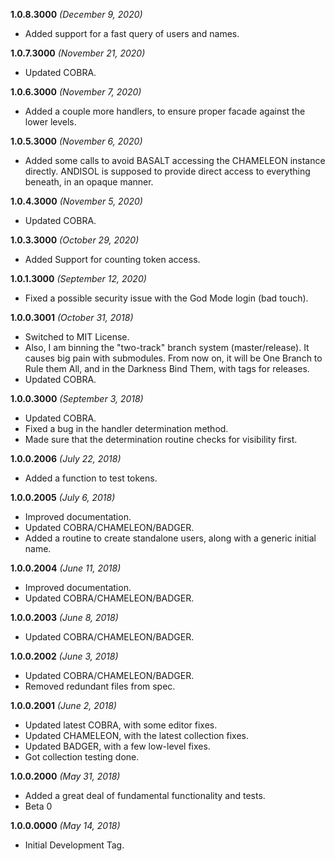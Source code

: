 **1.0.8.3000** *(December 9, 2020)*

- Added support for a fast query of users and names.

**1.0.7.3000** *(November 21, 2020)*

- Updated COBRA.

**1.0.6.3000** *(November 7, 2020)*

- Added a couple more handlers, to ensure proper facade against the lower levels.

**1.0.5.3000** *(November 6, 2020)*

- Added some calls to avoid BASALT accessing the CHAMELEON instance directly. ANDISOL is supposed to provide direct access to everything beneath, in an opaque manner.

**1.0.4.3000** *(November 5, 2020)*

- Updated COBRA.

**1.0.3.3000** *(October 29, 2020)*

- Added Support for counting token access.

**1.0.1.3000** *(September 12, 2020)*

- Fixed a possible security issue with the God Mode login (bad touch).

**1.0.0.3001** *(October 31, 2018)*

- Switched to MIT License.
- Also, I am binning the "two-track" branch system (master/release). It causes big pain with submodules. From now on, it will be One Branch to Rule them All, and in the Darkness Bind Them, with tags for releases.
- Updated COBRA.

**1.0.0.3000** *(September 3, 2018)*

- Updated COBRA.
- Fixed a bug in the handler determination method.
- Made sure that the determination routine checks for visibility first.

**1.0.0.2006** *(July 22, 2018)*

- Added a function to test tokens.

**1.0.0.2005** *(July 6, 2018)*

- Improved documentation.
- Updated COBRA/CHAMELEON/BADGER.
- Added a routine to create standalone users, along with a generic initial name.

**1.0.0.2004** *(June 11, 2018)*

- Improved documentation.
- Updated COBRA/CHAMELEON/BADGER.

**1.0.0.2003** *(June 8, 2018)*

- Updated COBRA/CHAMELEON/BADGER.

**1.0.0.2002** *(June 3, 2018)*

- Updated COBRA/CHAMELEON/BADGER.
- Removed redundant files from spec.

**1.0.0.2001** *(June 2, 2018)*

- Updated latest COBRA, with some editor fixes.
- Updated CHAMELEON, with the latest collection fixes.
- Updated BADGER, with a few low-level fixes.
- Got collection testing done.

**1.0.0.2000** *(May 31, 2018)*

- Added a great deal of fundamental functionality and tests.
- Beta 0

**1.0.0.0000** *(May 14, 2018)*

- Initial Development Tag.
